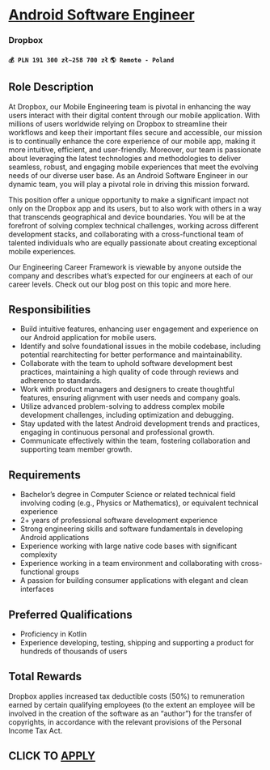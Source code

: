 # [Android Software Engineer](https://www.remotewlb.com/apply/android-software-engineer-117705)  
### Dropbox  
#### `💰 PLN 191 300 zł~258 700 zł` `🌎 Remote - Poland`  

## Role Description

At Dropbox, our Mobile Engineering team is pivotal in enhancing the way users interact with their digital content through our mobile application. With millions of users worldwide relying on Dropbox to streamline their workflows and keep their important files secure and accessible, our mission is to continually enhance the core experience of our mobile app, making it more intuitive, efficient, and user-friendly. Moreover, our team is passionate about leveraging the latest technologies and methodologies to deliver seamless, robust, and engaging mobile experiences that meet the evolving needs of our diverse user base. As an Android Software Engineer in our dynamic team, you will play a pivotal role in driving this mission forward.

This position offer a unique opportunity to make a significant impact not only on the Dropbox app and its users, but to also work with others in a way that transcends geographical and device boundaries. You will be at the forefront of solving complex technical challenges, working across different development stacks, and collaborating with a cross-functional team of talented individuals who are equally passionate about creating exceptional mobile experiences.

Our Engineering Career Framework is viewable by anyone outside the company and describes what’s expected for our engineers at each of our career levels. Check out our blog post on this topic and more here.

## Responsibilities

  * Build intuitive features, enhancing user engagement and experience on our Android application for mobile users.
  * Identify and solve foundational issues in the mobile codebase, including potential rearchitecting for better performance and maintainability.
  * Collaborate with the team to uphold software development best practices, maintaining a high quality of code through reviews and adherence to standards.
  * Work with product managers and designers to create thoughtful features, ensuring alignment with user needs and company goals.
  * Utilize advanced problem-solving to address complex mobile development challenges, including optimization and debugging.
  * Stay updated with the latest Android development trends and practices, engaging in continuous personal and professional growth.
  * Communicate effectively within the team, fostering collaboration and supporting team member growth.

## Requirements

  * Bachelor’s degree in Computer Science or related technical field involving coding (e.g., Physics or Mathematics), or equivalent technical experience
  * 2+ years of professional software development experience
  * Strong engineering skills and software fundamentals in developing Android applications
  * Experience working with large native code bases with significant complexity
  * Experience working in a team environment and collaborating with cross-functional groups
  * A passion for building consumer applications with elegant and clean interfaces

## Preferred Qualifications

  * Proficiency in Kotlin
  * Experience developing, testing, shipping and supporting a product for hundreds of thousands of users

## Total Rewards

Dropbox applies increased tax deductible costs (50%) to remuneration earned by certain qualifying employees (to the extent an employee will be involved in the creation of the software as an “author”) for the transfer of copyrights, in accordance with the relevant provisions of the Personal Income Tax Act.

  
## CLICK TO [APPLY](https://www.remotewlb.com/apply/android-software-engineer-117705)

